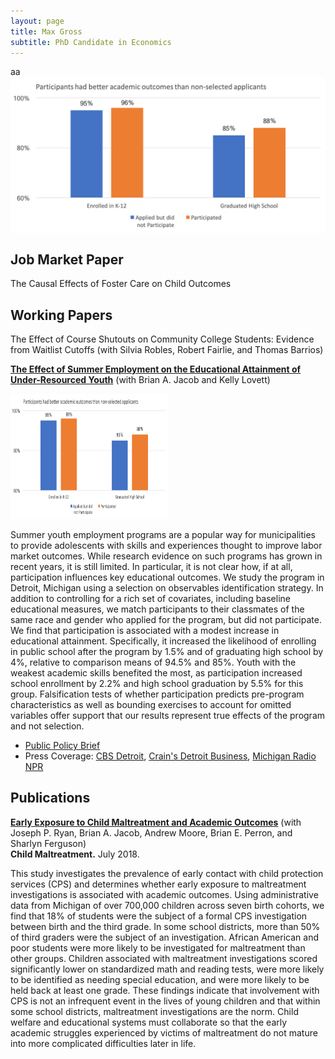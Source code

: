 ```yaml
---
layout: page
title: Max Gross
subtitle: PhD Candidate in Economics
---
```

aa
<img src="/img/fig_summer_employment.png" align="middle">

## Job Market Paper

The Causal Effects of Foster Care on Child Outcomes  

## Working Papers

The Effect of Course Shutouts on Community College Students: Evidence from Waitlist Cutoffs  (with Silvia Robles, Robert Fairlie, and Thomas Barrios) 

[**The Effect of Summer Employment on the Educational Attainment of Under-Resourced Youth**](https://max-gross.github.io/website_documents/detroit_summer_employment.pdf) (with Brian A. Jacob and Kelly Lovett) 

<div style="width: 100%;">
<div style="float: left; width: 25%;"></div>
<div style="float: left; style=margin: 0 auto; width: 50%;">
   <img src="/img/fig_summer_employment.png" width="400" height="200"> 
  </div>
<div style="float: left; width: 25%;"></div>
  <br style="clear: left;" />
</div>

Summer youth employment programs are a popular way for municipalities to provide
adolescents with skills and experiences thought to improve labor market outcomes.
While research evidence on such programs has grown in recent years, it is still limited.
In particular, it is not clear how, if at all, participation influences key educational
outcomes. We study the program in Detroit, Michigan using a selection on observables
identification strategy. In addition to controlling for a rich set of covariates, including
baseline educational measures, we match participants to their classmates of the same
race and gender who applied for the program, but did not participate. We find
that participation is associated with a modest increase in educational attainment.
Specifically, it increased the likelihood of enrolling in public school after the program
by 1.5% and of graduating high school by 4%, relative to comparison means of 94.5%
and 85%. Youth with the weakest academic skills benefited the most, as participation
increased school enrollment by 2.2% and high school graduation by 5.5% for this group.
Falsification tests of whether participation predicts pre-program characteristics as well
as bounding exercises to account for omitted variables offer support that our results represent true effects of the program and not selection.
* [Public Policy Brief](https://max-gross.github.io/website_documents/detroit_summer_employment_brief.pdf)
* Press Coverage: [CBS Detroit](https://detroit.cbslocal.com/2018/04/11/youth-in-detroit-summer-jobs-program-gain-more-than-a-paycheck/), [Crain's Detroit Business](https://www.crainsdetroit.com/article/20180411/news/657856/um-study-detroit-youth-jobs-program-shows-educational-benefits), [Michigan Radio NPR](https://www.michiganradio.org/post/detroit-youth-summer-jobs-program-boosts-graduation-rates-lowers-absences)

## Publications

[**Early Exposure to Child Maltreatment and Academic Outcomes**](https://max-gross.github.io/website_documents/child_maltreatment_academic_outcomes.pdf) (with Joseph P. Ryan, Brian A. Jacob, Andrew Moore, Brian E. Perron, and Sharlyn Ferguson)  
**Child Maltreatment.** July 2018.  

This study investigates the prevalence of early contact with child protection services (CPS) and determines whether early exposure to maltreatment investigations is associated with academic outcomes. Using administrative data from Michigan of over 700,000 children across seven birth cohorts, we find that 18% of students were the subject of a formal CPS investigation between birth and the third grade. In some school districts, more than 50% of third graders were the subject of an investigation. African American and poor students were more likely to be investigated for maltreatment than other groups. Children associated with maltreatment investigations scored significantly lower on standardized math and reading tests, were more likely to be identified as needing special education, and were more likely to be held back at least one grade. These findings indicate that involvement with CPS is not an infrequent event in the lives of young children and that within some school districts, maltreatment investigations are the norm. Child welfare and educational systems must collaborate so that the early academic struggles experienced by victims of maltreatment do not mature into more complicated difficulties later in life.

